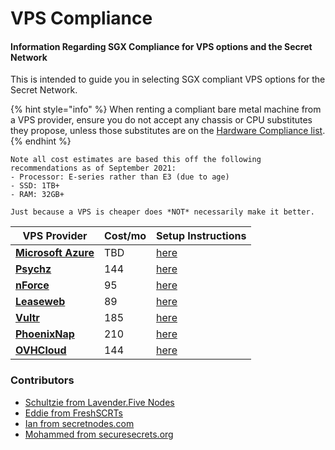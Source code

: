 # VPS Compliance

#### Information Regarding SGX Compliance for VPS options and the Secret Network <a href="#information-regarding-sgx-compliance-for-vps-options-and-the-secret-network" id="information-regarding-sgx-compliance-for-vps-options-and-the-secret-network"></a>

This is intended to guide you in selecting SGX compliant VPS options for the Secret Network.

{% hint style="info" %}
When renting a compliant bare metal machine from a VPS provider, ensure you do not accept any chassis or CPU substitutes they propose, unless those substitutes are on the [Hardware Compliance list](hardware-compliance.md).
{% endhint %}

```
Note all cost estimates are based this off the following recommendations as of September 2021:
- Processor: E-series rather than E3 (due to age)
- SSD: 1TB+
- RAM: 32GB+

Just because a VPS is cheaper does *NOT* necessarily make it better.
```

| VPS Provider                                                                                                                                                    | Cost/mo | Setup Instructions                              |
| --------------------------------------------------------------------------------------------------------------------------------------------------------------- | ------- | ----------------------------------------------- |
| ****[**Microsoft Azure**](https://azure.microsoft.com/en-us/solutions/confidential-compute/#overview)****                                                       | TBD     | [here](vps-compliance/microsoft-azure-setup.md) |
| ****[**Psychz**](https://www.psychz.net/dashboard/client/web/order/dedicated-server?processor=\&processorBaseFreq=\&numberOfCpu=7391\&cpuCores=\&location=)**** | 144     | [here](vps-compliance/psychz-setup.md)          |
| ****[**nForce**](https://www.nforce.com/customserver)****                                                                                                       | 95      | [here](vps-compliance/nforce-setup.md)          |
| ****[**Leaseweb**](https://www.leaseweb.com/dedicated-servers/build-your-own)****                                                                               | 89      | [here](vps-compliance/leaseweb-setup.md)        |
| ****[**Vultr**](https://www.vultr.com/products/bare-metal/)****                                                                                                 | 185     | [here](vps-compliance/vultr-setup.md)           |
| ****[**PhoenixNap**](https://admin.phoenixnap.com/wap-pncpadmin-shell/orderForm?bmbPath=/order-management/order-form?currencyCode=usd)****                      | 210     | [here](vps-compliance/phoenixnap-setup.md)      |
| ****[**OVHCloud**](https://www.ovhcloud.com/en/bare-metal/rise/rise-3/)****                                                                                     | 144     | [here](vps-compliance/ovhcloud-setup.md)        |

### **Contributors**

* [Schultzie from Lavender.Five Nodes](https://secretnodes.com/secret/chains/secret-3/validators/84BC2C72491187FAB144F628166E10D592786616)
* [Eddie from FreshSCRTs](https://secretnodes.com/secret/chains/secret-3/validators/6AFCF9EB1AC264954C784274A6ABF012D50EB0B6)
* [Ian from secretnodes.com](https://secretnodes.com/secret/chains/secret-3/validators/81EBCE2FFC29820351C086E9EDA6A220098FF41C)
* [Mohammed from securesecrets.org](https://secretnodes.com/secret/chains/secret-3/validators/45521282C12E0EC1691495FCA714947DCA072745)
